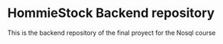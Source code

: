 # HommieStock Backend repository

This is the backend repository of the final proyect for the Nosql course
